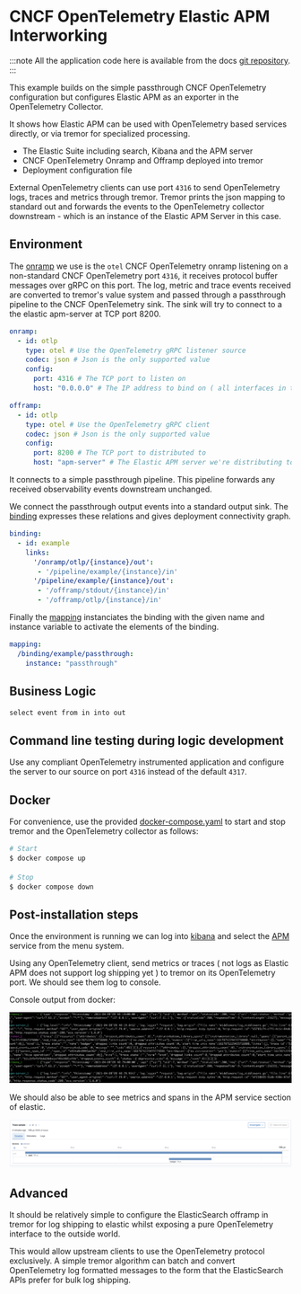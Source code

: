 # CNCF OpenTelemetry Elastic APM Interworking

:::note
All the application code here is available from the docs [git repository](https://github.com/tremor-rs/tremor-www-docs/tree/main/docs/Workshop/examples/44_otel_elastic_apm).
:::

This example builds on the simple passthrough CNCF OpenTelemetry
configuration but configures Elastic APM as an exporter in the
OpenTelemetry Collector.

It shows how Elastic APM can be used with OpenTelemetry based services directly, or via
tremor for specialized processing.

* The Elastic Suite including search, Kibana and the APM server
* CNCF OpenTelemetry Onramp and Offramp deployed into tremor
* Deployment configuration file

External OpenTelemetry clients can use port `4316` to send OpenTelemetry logs, traces and metrics
through tremor. Tremor prints the json mapping to standard out and forwards the events to the
OpenTelemetry collector downstream - which is an instance of the Elastic APM Server in this case.

## Environment

The [onramp](etc/tremor/config/00_ramps.yaml) we use is the `otel` CNCF OpenTelemetry onramp listening on a non-standard CNCF OpenTelemetry port `4316`, it receives protocol buffer messages over gRPC on this port. The log, metric and trace events received are converted to tremor's value system and passed through a passthrough pipeline to the CNCF OpenTelemetry sink. The sink will try to connect to a the elastic apm-server at TCP port 8200.

```yaml
onramp:
  - id: otlp
    type: otel # Use the OpenTelemetry gRPC listener source
    codec: json # Json is the only supported value
    config:
      port: 4316 # The TCP port to listen on
      host: "0.0.0.0" # The IP address to bind on ( all interfaces in this case )
```

```yaml
offramp:
  - id: otlp
    type: otel # Use the OpenTelemetry gRPC client
    codec: json # Json is the only supported value
    config:
      port: 8200 # The TCP port to distributed to
      host: "apm-server" # The Elastic APM server we're distributing to
```

It connects to a simple passthrough pipeline. This pipeline forwards any received
observability events downstream unchanged.

We connect the passthrough output events into a standard output sink.
The [binding](./etc/tremor/config/01_binding.yaml) expresses these relations and gives deployment connectivity graph.

```yaml
binding:
  - id: example
    links:
      '/onramp/otlp/{instance}/out':
       - '/pipeline/example/{instance}/in'
      '/pipeline/example/{instance}/out':
       - '/offramp/stdout/{instance}/in'
       - '/offramp/otlp/{instance}/in'
```

Finally the [mapping](./etc/tremor/config/02_mapping.yaml) instanciates the binding with the given name and instance variable to activate the elements of the binding.

```yaml
mapping:
  /binding/example/passthrough:
    instance: "passthrough"
```

## Business Logic

```trickle
select event from in into out
```

## Command line testing during logic development

Use any compliant OpenTelemetry instrumented application and configure the
server to our source on port `4316` instead of the default `4317`.

## Docker

For convenience, use the provided [docker-compose.yaml](./docker-compose.yaml) to
start and stop tremor and the OpenTelemetry collector as follows:

```bash
# Start
$ docker compose up

# Stop
$ docker compose down
```

## Post-installation steps

Once the environment is running we can log into [kibana](http://localhost:5601) and
select the [APM](http://localhost:5601/app/apm/services?rangeFrom=now-15m&rangeTo=now) service
from the menu system.

Using any OpenTelemetry client, send metrics or traces ( not logs as Elastic APM does not support
log shipping yet ) to tremor on its OpenTelemetry port. We should see them log to console.

Console output from docker:

![console](./console-log.png)

We should also be able to see metrics and spans in the APM service section of elastic.

![elastic-apm](elastic-span.png)

## Advanced

It should be relatively simple to configure the ElasticSearch offramp in tremor for log shipping to elastic whilst exposing a pure OpenTelemetry interface to the outside world.

This would allow upstream clients to use the OpenTelemetry protocol exclusively. A simple tremor algorithm can batch and convert OpenTelemetry log formatted messages to the form that the ElasticSearch APIs prefer for bulk log shipping.